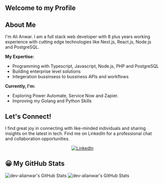 ## Welcome to my Profile

## About Me 
I'm Ali Anwar. I am a full stack web developer with 8 plus years working experience with cutting edge technologies like Next.js, React.js, Node.js and PostgreSQL.

**My Expertise:**
- Programming with Typescript, Javascript, Node.js, PHP and PostgreSQL 
- Building enterprise level solutions
- Integeration bussinsess to bussiness APIs and workflows

**Currently, I'm:**
- Exploring Power Automate, Service Now and Zapier.
- Improving my Golang and Python Skills


## Let's Connect!
I find great joy in connecting with like-minded individuals and sharing insights on the latest in tech. 
Find me on LinkedIn for a professional chat and collaboration opportunities.
<p align="center">
<a href="https://www.linkedin.com/in/ali-anwar-6b128241">
  <img src="https://img.shields.io/badge/LinkedIn-Ali%20Anwar-blue?style=flat&logo=linkedin" alt="LinkedIn">
</a>
</p>

<!--
**dev-alianwar/dev-alianwar** is a ✨ _special_ ✨ repository because its `README.md` (this file) appears on your GitHub profile.

Here are some ideas to get you started:

- 🔭 I’m currently working on ...
- 🌱 I’m currently learning ...
- 👯 I’m looking to collaborate on ...
- 🤔 I’m looking for help with ...
- 💬 Ask me about ...
- 📫 How to reach me: ...
- 😄 Pronouns: ...
- ⚡ Fun fact: ...
-->

## 😀 My GitHub Stats
<img src="https://github-readme-stats.vercel.app/api/top-langs/?username=dev-alianwar&theme=radical&show_icons=true&hide_border=false&layout=compact" alt="dev-alianwar's GitHub Stats" />


<img src="https://github-readme-stats.vercel.app/api?username=dev-alianwar&layout=compact&theme=radical&show_icons=true&hide_border=false&count_private=true" alt="dev-alianwar's GitHub Stats" />
